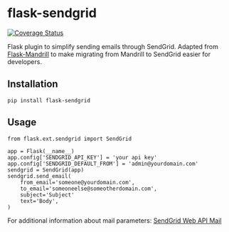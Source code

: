flask-sendgrid
==============

[![Coverage Status](https://coveralls.io/repos/github/frankV/flask-sendgrid/badge.svg?branch=master)](https://coveralls.io/github/frankV/flask-sendgrid?branch=master)

Flask plugin to simplify sending emails through SendGrid. Adapted from [Flask-Mandrill](https://github.com/volker48/flask-mandrill)
to make migrating from Mandrill to SendGrid easier for developers.


Installation
------------

    pip install flask-sendgrid

Usage
-----

    from flask.ext.sendgrid import SendGrid

    app = Flask(__name__)
    app.config['SENDGRID_API_KEY'] = 'your api key'
    app.config['SENDGRID_DEFAULT_FROM'] = 'admin@yourdomain.com'
    sendgrid = SendGrid(app)
    sendgrid.send_email(
        from_email='someone@yourdomain.com',
        to_email='someoneelse@someotherdomain.com',
        subject='Subject'
        text='Body',
    )


For additional information about mail parameters: [SendGrid Web API Mail](https://sendgrid.com/docs/API_Reference/Web_API/mail.html#parameters-mail)
